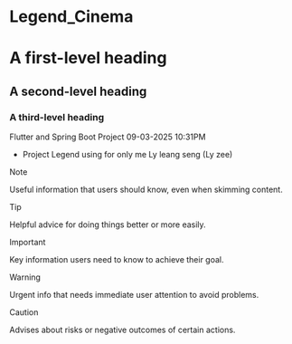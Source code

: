 # Legend_Cinema
# A first-level heading
## A second-level heading
### A third-level heading
Flutter and Spring Boot Project 09-03-2025 10:31PM
* Project Legend using for only me Ly leang seng (Ly zee)
> [!NOTE]
> Useful information that users should know, even when skimming content.

> [!TIP]
> Helpful advice for doing things better or more easily.

> [!IMPORTANT]
> Key information users need to know to achieve their goal.

> [!WARNING]
> Urgent info that needs immediate user attention to avoid problems.

> [!CAUTION]
> Advises about risks or negative outcomes of certain actions.
